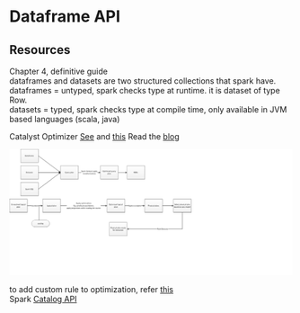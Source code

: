 # Dataframe API
## Resources
Chapter 4, definitive guide  
dataframes and datasets are two structured collections that spark have.  
dataframes = untyped, spark checks type at runtime. it is dataset of type Row.  
datasets = typed, spark checks type at compile time, only available in JVM based languages (scala, java)

Catalyst Optimizer
[See](https://youtu.be/5ajs8EIPWGI) and [this](https://youtu.be/GDeePbbCz2g)
Read the [blog](https://databricks.com/blog/2015/04/13/deep-dive-into-spark-sqls-catalyst-optimizer.html)

![](catalyst.jpeg)

to add custom rule to optimization, refer [this](http://blog.madhukaraphatak.com/introduction-to-spark-two-part-6/)  
Spark [Catalog API](https://jaceklaskowski.gitbooks.io/mastering-spark-sql/spark-sql-CatalogImpl.html)

